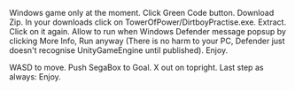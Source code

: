 Windows game only at the moment. Click Green Code button. Download Zip. In your downloads click on TowerOfPower/DirtboyPractise.exe. Extract. Click on it again. Allow to run when Windows Defender message popsup by clicking More Info, Run anyway (There is no harm to your PC, Defender just doesn't recognise UnityGameEngine until published). Enjoy.

WASD to move. Push SegaBox to Goal. X out on topright. Last step as always: Enjoy.
